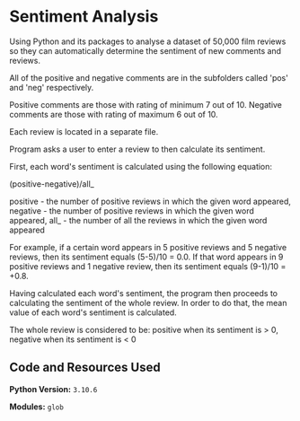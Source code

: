 # Sentiment Analysis

Using Python and its packages to analyse a dataset of 50,000 film reviews so they can automatically determine the sentiment of new comments and reviews.

All of the positive and negative comments are in the subfolders called 'pos' and 'neg' respectively.

Positive comments are those with rating of minimum 7 out of 10.
Negative comments are those with rating of maximum 6 out of 10.

Each review is located in a separate file.

Program asks a user to enter a review to then calculate its sentiment.


First, each word's sentiment is calculated using the following equation:

 (positive-negative)/all_

positive - the number of positive reviews in which the given word appeared,
negative - the number of positive reviews in which the given word appeared,
all_ - the number of all the reviews in which the given word appeared

For example, if a certain word appears in 5 positive reviews and 5 negative reviews, then its sentiment equals (5-5)/10 = 0.0. 
If that word appears in 9 positive reviews and 1 negative review, then its sentiment equals (9-1)/10 = +0.8.

Having calculated each word's sentiment, the program then proceeds to calculating the sentiment of the whole review. In order to do that, the mean value of each word's sentiment is calculated.

The whole review is considered to be:
positive when its sentiment is > 0,
negative when its sentiment is < 0

## Code and Resources Used
**Python Version:** `3.10.6`

**Modules:** `glob` 
